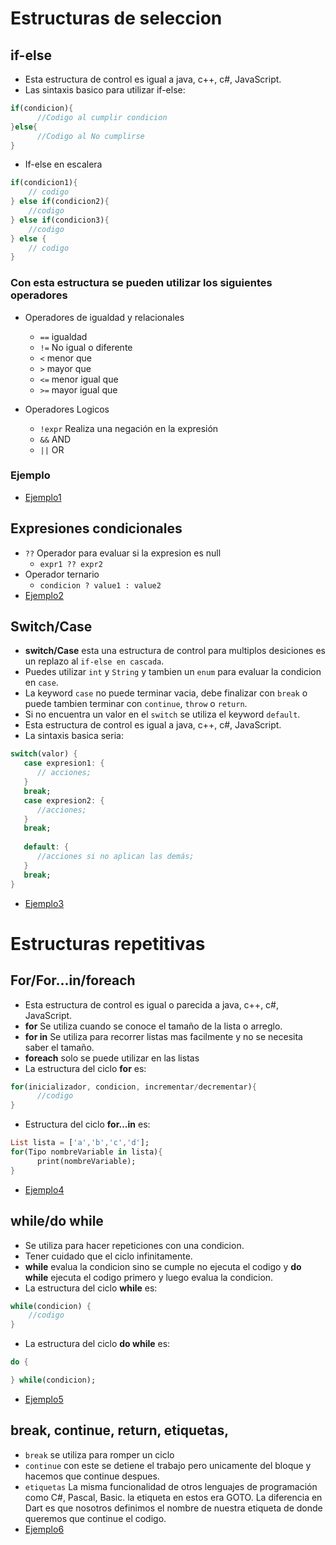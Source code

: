 # Estructuras de seleccion

## if-else
- Esta estructura de control es igual a java, c++, c#, JavaScript.
- Las sintaxis basico para utilizar if-else:
```dart
if(condicion){
      //Codigo al cumplir condicion
}else{
      //Codigo al No cumplirse
} 
```
- If-else en escalera
```dart
if(condicion1){
    // codigo
} else if(condicion2){
    //codigo
} else if(condicion3){
    //codigo
} else {
    // codigo
}
```
### Con esta estructura se pueden utilizar los siguientes operadores
- Operadores de igualdad y relacionales
    - `==` igualdad
    - `!=` No igual o diferente
    - `<` menor que
    - `>` mayor que
    - `<=` menor igual que
    - `>=` mayor igual que

- Operadores Logicos
    - `!expr` Realiza una negación en la expresión
    - `&&` AND
    - `||` OR
### Ejemplo
- [Ejemplo1](../examples/3-flujos-de-control/ejemplo1/README.md)

## Expresiones condicionales
- `??` Operador para evaluar si la expresion es null
    - `expr1 ?? expr2`
- Operador ternario
    - `condicion ? value1 : value2`
- [Ejemplo2](../examples/3-flujos-de-control/ejemplo2/README.md)

## Switch/Case
- **switch/Case** esta una estructura de control para multiplos desiciones es un replazo al `if-else en cascada`.
- Puedes utilizar `int` y `String` y tambien un `enum` para evaluar la condicion en `case`.
- La keyword `case` no puede terminar vacia, debe finalizar con `break` o puede tambien terminar con `continue`, `throw` o `return`.
- Si no encuentra un valor en el `switch` se utiliza el keyword `default`.
- Esta estructura de control es igual a java, c++, c#, JavaScript.
- La sintaxis basica seria:
```dart
switch(valor) { 
   case expresion1: { 
      // acciones; 
   } 
   break; 
   case expresion2: { 
      //acciones; 
   } 
   break; 
      
   default: { 
      //acciones si no aplican las demás;  
   }
   break; 
} 
```
- [Ejemplo3](../examples/3-flujos-de-control/ejemplo3/README.md)

# Estructuras repetitivas

## For/For...in/foreach
- Esta estructura de control es igual o parecida a java, c++, c#, JavaScript.
- **for** Se utiliza cuando se conoce el tamaño de la lista o arreglo.
- **for in** Se utiliza para recorrer listas mas facilmente y no se necesita saber el tamaño.
- **foreach** solo se puede utilizar en las listas
- La estructura del ciclo **for** es:
```dart
for(inicializador, condicion, incrementar/decrementar){
      //codigo
}
```
- Estructura del ciclo **for...in** es:
```dart
List lista = ['a','b','c','d'];
for(Tipo nombreVariable in lista){
      print(nombreVariable);
}
```
- [Ejemplo4](../examples/3-flujos-de-control/ejemplo4/README.md)

## while/do while
- Se utiliza para hacer repeticiones con una condicion.
- Tener cuidado que el ciclo infinitamente.
- **while** evalua la condicion sino se cumple no ejecuta el codigo y **do while** ejecuta el codigo primero y luego evalua la condicion.
- La estructura del ciclo **while** es:
```dart
while(condicion) {
    //codigo
}
```
- La estructura del ciclo **do while** es:
```dart
do {

} while(condicion);
```
- [Ejemplo5](../examples/3-flujos-de-control/ejemplo5/README.md)

## break, continue, return, etiquetas, 
- `break` se utiliza para romper un ciclo
- `continue` con este se detiene el trabajo pero unicamente del bloque y hacemos que continue despues.
- `etiquetas` La misma funcionalidad de otros lenguajes de programación como C#, Pascal, Basic. la etiqueta en estos era GOTO. La diferencia en Dart es que nosotros definimos el nombre de nuestra etiqueta de donde queremos que continue el codigo.
- [Ejemplo6](../examples/3-flujos-de-control/ejemplo6/README.md)